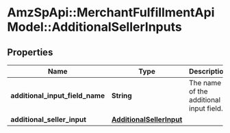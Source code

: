 # AmzSpApi::MerchantFulfillmentApiModel::AdditionalSellerInputs

## Properties
Name | Type | Description | Notes
------------ | ------------- | ------------- | -------------
**additional_input_field_name** | **String** | The name of the additional input field. | 
**additional_seller_input** | [**AdditionalSellerInput**](AdditionalSellerInput.md) |  | 

